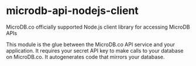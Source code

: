 # microdb-api-nodejs-client
MicroDB.co officially supported Node.js client library for accessing MicroDB APIs

This module is the glue between the MicroDB.co API service and your application. 
It requires your secret API key to make calls to your database on MicroDB.co.
It autogenerates code that mirrors your database.
